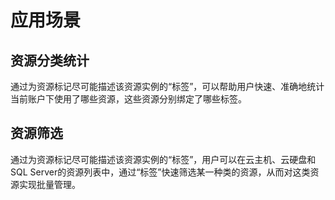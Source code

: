 # 应用场景

## 资源分类统计

通过为资源标记尽可能描述该资源实例的“标签”，可以帮助用户快速、准确地统计当前账户下使用了哪些资源，这些资源分别绑定了哪些标签。
## 资源筛选

通过为资源标记尽可能描述该资源实例的“标签”，用户可以在云主机、云硬盘和SQL Server的资源列表中，通过“标签”快速筛选某一种类的资源，从而对这类资源实现批量管理。
